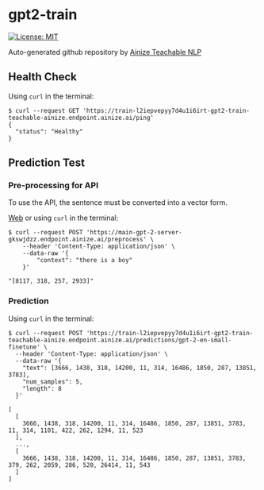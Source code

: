 # gpt2-train
[![License: MIT](https://img.shields.io/badge/License-MIT-yellow.svg)](https://github.com/openai/gpt-2/blob/master/LICENSE)

Auto-generated github repository by [Ainize Teachable NLP](https://ainize.ai/teachable-nlp)

## Health Check
Using `curl` in the terminal:
```
$ curl --request GET 'https://train-l2iepvepyy7d4u1i6irt-gpt2-train-teachable-ainize.endpoint.ainize.ai/ping'
{
  "status": "Healthy"
}
```

## Prediction Test

### Pre-processing for API
To use the API, the sentence must be converted into a vector form.

[Web](https://master-gpt2-text2vec-shyun-comcom.endpoint.ainize.ai/)
or using `curl` in the terminal:
```
$ curl --request POST 'https://main-gpt-2-server-gkswjdzz.endpoint.ainize.ai/preprocess' \
	--header 'Content-Type: application/json' \
	--data-raw '{
		"context": "there is a boy"
	}'

"[8117, 318, 257, 2933]"
```

### Prediction
Using `curl` in the terminal:
```
$ curl --request POST 'https://train-l2iepvepyy7d4u1i6irt-gpt2-train-teachable-ainize.endpoint.ainize.ai/predictions/gpt-2-en-small-finetune' \
  --header 'Content-Type: application/json' \
  --data-raw '{
    "text": [3666, 1438, 318, 14200, 11, 314, 16486, 1850, 287, 13851, 3783],
    "num_samples": 5,
    "length": 8
  }'

[
  [
    3666, 1438, 318, 14200, 11, 314, 16486, 1850, 287, 13851, 3783, 11, 314, 1101, 422, 262, 1294, 11, 523
  ],
  ...,
  [
    3666, 1438, 318, 14200, 11, 314, 16486, 1850, 287, 13851, 3783, 379, 262, 2059, 286, 520, 26414, 11, 543
  ]
]
``` 